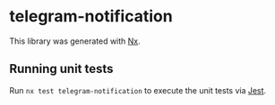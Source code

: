 # telegram-notification

This library was generated with [Nx](https://nx.dev).

## Running unit tests

Run `nx test telegram-notification` to execute the unit tests via [Jest](https://jestjs.io).
